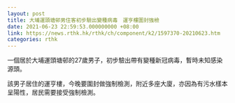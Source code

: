 ```yaml
---
layout: post
title: 大埔運頭塘邨男住客初步驗出變種病毒　運亨樓圍封強檢
date: 2021-06-23 22:59:53.000000000 +08:00
link: https://news.rthk.hk/rthk/ch/component/k2/1597370-20210623.htm
categories: rthk
---
```


一個居於大埔運頭塘邨的27歲男子，初步驗出帶有變種新冠病毒，暫時未知感染源頭。

該男子居住的運亨樓，今晚要圍封做強制檢測，附近多座大廈，亦因為有污水樣本呈陽性，居民需要接受強制檢測。
